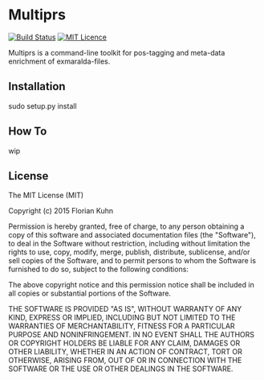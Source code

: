 # Multiprs 
[![Build Status](https://travis-ci.org/fkuhn/multiprs.svg?branch=master)](https://travis-ci.org/fkuhn/multiprs)
[![MIT Licence](https://badges.frapsoft.com/os/mit/mit.svg?v=103)](https://opensource.org/licenses/mit-license.php)   


Multiprs is a command-line toolkit for pos-tagging and meta-data enrichment of exmaralda-files.

## Installation

sudo setup.py install 

## How To 
wip


## License

The MIT License (MIT)

Copyright (c) 2015 Florian Kuhn

Permission is hereby granted, free of charge, to any person obtaining a copy
of this software and associated documentation files (the "Software"), to deal
in the Software without restriction, including without limitation the rights
to use, copy, modify, merge, publish, distribute, sublicense, and/or sell
copies of the Software, and to permit persons to whom the Software is
furnished to do so, subject to the following conditions:

The above copyright notice and this permission notice shall be included in
all copies or substantial portions of the Software.

THE SOFTWARE IS PROVIDED "AS IS", WITHOUT WARRANTY OF ANY KIND, EXPRESS OR
IMPLIED, INCLUDING BUT NOT LIMITED TO THE WARRANTIES OF MERCHANTABILITY,
FITNESS FOR A PARTICULAR PURPOSE AND NONINFRINGEMENT. IN NO EVENT SHALL THE
AUTHORS OR COPYRIGHT HOLDERS BE LIABLE FOR ANY CLAIM, DAMAGES OR OTHER
LIABILITY, WHETHER IN AN ACTION OF CONTRACT, TORT OR OTHERWISE, ARISING FROM,
OUT OF OR IN CONNECTION WITH THE SOFTWARE OR THE USE OR OTHER DEALINGS IN
THE SOFTWARE.
